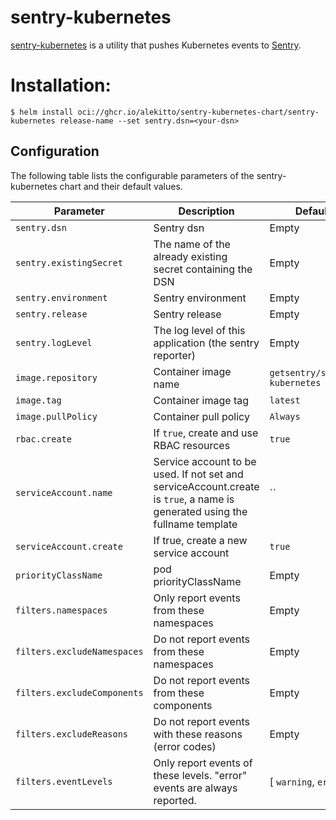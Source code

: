 # sentry-kubernetes

[sentry-kubernetes](https://github.com/alekitto/sentry-kubernetes) is a utility that pushes Kubernetes events to [Sentry](https://sentry.io).

# Installation:

```console
$ helm install oci://ghcr.io/alekitto/sentry-kubernetes-chart/sentry-kubernetes release-name --set sentry.dsn=<your-dsn>
```

## Configuration

The following table lists the configurable parameters of the sentry-kubernetes chart and their default values.

| Parameter                   | Description                                                                                                                 | Default                       |
|-----------------------------|-----------------------------------------------------------------------------------------------------------------------------|-------------------------------|
| `sentry.dsn`                | Sentry dsn                                                                                                                  | Empty                         |
| `sentry.existingSecret`     | The name of the already existing secret containing the DSN                                                                  | Empty                         |
| `sentry.environment`        | Sentry environment                                                                                                          | Empty                         |
| `sentry.release`            | Sentry release                                                                                                              | Empty                         |
| `sentry.logLevel`           | The log level of this application (the sentry reporter)                                                                     | Empty                         |
| `image.repository`          | Container image name                                                                                                        | `getsentry/sentry-kubernetes` |
| `image.tag`                 | Container image tag                                                                                                         | `latest`                      |
| `image.pullPolicy`          | Container pull policy                                                                                                       | `Always`                      |
| `rbac.create`               | If `true`, create and use RBAC resources                                                                                    | `true`                        |
| `serviceAccount.name`       | Service account to be used. If not set and serviceAccount.create is `true`, a name is generated using the fullname template | ``                            |
| `serviceAccount.create`     | If true, create a new service account                                                                                       | `true`                        |
| `priorityClassName`         | pod priorityClassName                                                                                                       | Empty                         |
| `filters.namespaces`        | Only report events from these namespaces                                                                                    | Empty                         |
| `filters.excludeNamespaces` | Do not report events from these namespaces                                                                                  | Empty                         |
| `filters.excludeComponents` | Do not report events from these components                                                                                  | Empty                         |
| `filters.excludeReasons`    | Do not report events with these reasons (error codes)                                                                       | Empty                         |
| `filters.eventLevels`       | Only report events of these levels. "error" events are always reported.                                                     | [ `warning`, `error` ]        |
